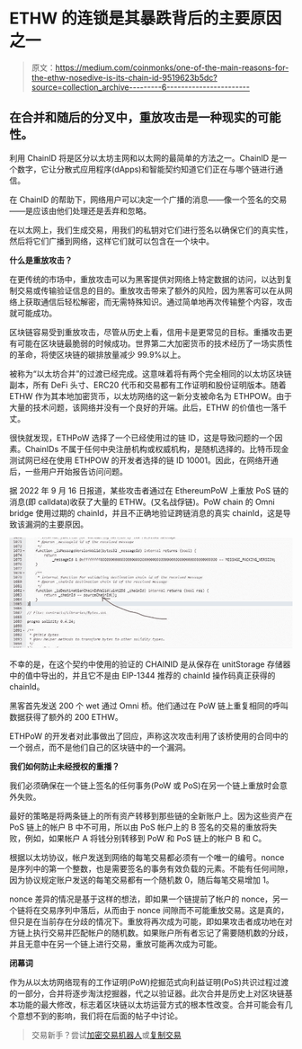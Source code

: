 # ETHW 的连锁是其暴跌背后的主要原因之一

> 原文：<https://medium.com/coinmonks/one-of-the-main-reasons-for-the-ethw-nosedive-is-its-chain-id-9519623b5dc?source=collection_archive---------6----------------------->

## 在合并和随后的分叉中，重放攻击是一种现实的可能性。

利用 ChainID 将是区分以太坊主网和以太网的最简单的方法之一。ChainID 是一个数字，它让分散式应用程序(dApps)和智能契约知道它们正在与哪个链进行通信。

在 ChainID 的帮助下，网络用户可以决定一个广播的消息——像一个签名的交易——是应该由他们处理还是丢弃和忽略。

在以太网上，我们生成交易，用我们的私钥对它们进行签名以确保它们的真实性，然后将它们广播到网络，这样它们就可以包含在一个块中。

**什么是重放攻击？**

在更传统的市场中，重放攻击可以为黑客提供对网络上特定数据的访问，以达到复制交易或传输验证信息的目的。重放攻击带来了额外的风险，因为黑客可以在从网络上获取通信后轻松解密，而无需特殊知识。通过简单地再次传输整个内容，攻击就可能成功。

区块链容易受到重放攻击，尽管从历史上看，信用卡是更常见的目标。重播攻击更有可能在区块链最脆弱的时候成功。世界第二大加密货币的技术经历了一场实质性的革命，将使区块链的碳排放量减少 99.9%以上。

被称为“以太坊合并”的过渡已经完成。这意味着将有两个完全相同的以太坊区块链副本，所有 DeFi 头寸、ERC20 代币和交易都有工作证明和股份证明版本。随着 ETHW 作为其本地加密货币，以太坊网络的这一新分支被命名为 ETHPOW。由于大量的技术问题，该网络并没有一个良好的开端。此后，ETHW 的价值也一落千丈。

很快就发现，ETHPoW 选择了一个已经使用过的链 ID，这是导致问题的一个因素。ChainIDs 不属于任何中央注册机构或权威机构，是随机选择的。比特币现金测试网已经在使用 ETHPOW 的开发者选择的链 ID 10001。因此，在网络开通后，一些用户开始报告访问问题。

据 2022 年 9 月 16 日报道，某些攻击者通过在 EthereumPoW 上重放 PoS 链的消息(即 calldata)收获了大量的 ETHW。(又名战俘链)。PoW chain 的 Omni bridge 使用过期的 chainId，并且不正确地验证跨链消息的真实 chainId，这是导致该漏洞的主要原因。

![](img/3e9a65c54d1ee2a67900287939afd4c1.png)

不幸的是，在这个契约中使用的验证的 CHAINID 是从保存在 unitStorage 存储器中的值中导出的，并且它不是由 EIP-1344 推荐的 chainId 操作码真正获得的 chainId。

黑客首先发送 200 个 wet 通过 Omni 桥。他们通过在 PoW 链上重复相同的呼叫数据获得了额外的 200 ETHW。

ETHPoW 的开发者对此事做出了回应，声称这次攻击利用了该桥使用的合同中的一个弱点，而不是他们自己的区块链中的一个漏洞。

**我们如何防止未经授权的重播？**

我们必须确保在一个链上签名的任何事务(PoW 或 PoS)在另一个链上重放时会意外失败。

最好的策略是将两条链上的所有资产转移到那些链的全新账户上。因为这些资产在 PoS 链上的帐户 B 中不可用，所以由 PoS 帐户上的 B 签名的交易的重放将失败，例如，如果帐户 A 将钱分别转移到 PoW 和 PoS 链上的帐户 B 和 C。

根据以太坊协议，帐户发送到网络的每笔交易都必须有一个唯一的编号。nonce 是序列中的第一个整数，也是需要签名的事务有效负载的元素。不能有任何间隙，因为协议规定账户发送的每笔交易都有一个随机数 0，随后每笔交易增加 1。

nonce 差异的情况是基于这样的想法，即如果一个链提前了帐户的 nonce，另一个链将在交易序列中落后，从而由于 nonce 间隙而不可能重放交易。这是真的，但只是在当前存在分歧的情况下。重放将再次成为可能，即如果攻击者成功地在对方链上执行交易并匹配帐户的随机数。如果账户所有者忘记了需要随机数的分歧，并且无意中在另一个链上进行交易，重放可能再次成为可能。

**闭幕词**

作为从以太坊网络现有的工作证明(PoW)挖掘范式向利益证明(PoS)共识过程过渡的一部分，合并将逐步淘汰挖掘器，代之以验证器。此次合并是历史上对区块链基本功能的最大修改，标志着区块链以太坊运营方式的根本性改变。合并可能会有几个意想不到的影响，我们将在后面的帖子中讨论。

> 交易新手？尝试[加密交易机器人](/coinmonks/crypto-trading-bot-c2ffce8acb2a)或[复制交易](/coinmonks/top-10-crypto-copy-trading-platforms-for-beginners-d0c37c7d698c)
